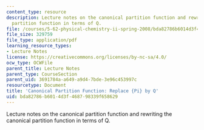 ```yaml
---
content_type: resource
description: Lecture notes on the canonical partition function and rewriting the canonical
  partition function in terms of Q.
file: /courses/5-62-physical-chemistry-ii-spring-2008/bda82786b6014d3f468798339f658629_03_562ln08.pdf
file_size: 329759
file_type: application/pdf
learning_resource_types:
- Lecture Notes
license: https://creativecommons.org/licenses/by-nc-sa/4.0/
ocw_type: OCWFile
parent_title: Lecture Notes
parent_type: CourseSection
parent_uid: 3691784a-a649-a9d4-7bde-3e96c453997c
resourcetype: Document
title: 'Canonical Partition Function: Replace {Pi} by Q'
uid: bda82786-b601-4d3f-4687-98339f658629
---
```

Lecture notes on the canonical partition function and rewriting the canonical partition function in terms of Q.